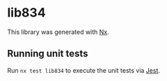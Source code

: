 # lib834

This library was generated with [Nx](https://nx.dev).

## Running unit tests

Run `nx test lib834` to execute the unit tests via [Jest](https://jestjs.io).
